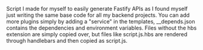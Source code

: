 Script I made for myself to easily generate Fastify APIs as I found myself just writing the same base code for all my backend projects. You can add more plugins simply by adding a "service" in the templates, \_\_depends.json contains the dependencies and environment variables. Files without the hbs extension are simply copied over, but files like script.js.hbs are rendered through handlebars and then copied as script.js.
